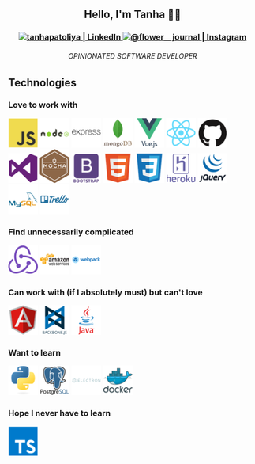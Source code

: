 <h2 align="center">Hello, I'm Tanha 👋🏽 </h2>
<h3 align="center">
  <a href="https://www.linkedin.com/in/tanhapatoliya/" >
    <img  alt="tanhapatoliya | LinkedIn" width="22px" src="https://cdn.jsdelivr.net/npm/simple-icons@v3/icons/linkedin.svg" />
  </a>
  <a href="https://www.instagram.com/flower__journal/" >
    <img  alt="@flower__journal | Instagram" width="22px" src="https://cdn.jsdelivr.net/npm/simple-icons@v3/icons/instagram.svg" />
  </a>
</h3>

<h6 align="center">OPINIONATED SOFTWARE DEVELOPER</h6>
<h2>Technologies</h2>
<h3>Love to work with</h3>
<p>
  <img width="60px" src="https://github.com/tanha-p/tanha-p/blob/main/img/icons/javascript-original.svg"   />
  <img width="60px" src="https://github.com/tanha-p/tanha-p/blob/main/img/icons/nodejs-original-wordmark.svg"  />
  <img width="60px" src="https://github.com/tanha-p/tanha-p/blob/main/img/icons/express-original-wordmark.svg" />
  <img width="60px" src="https://github.com/tanha-p/tanha-p/blob/main/img/icons/mongodb-original-wordmark.svg" />
  <img width="60px" src="https://github.com/tanha-p/tanha-p/blob/main/img/icons/vuejs-original-wordmark.svg" />
  <img width="60px" src="https://github.com/tanha-p/tanha-p/blob/main/img/icons/react-original.svg" />
  <img width="60px" src="https://github.com/tanha-p/tanha-p/blob/main/img/icons/github-original.svg" />
  <img width="60px" src="https://github.com/tanha-p/tanha-p/blob/main/img/icons/visualstudio-plain.svg" />
  <img width="60px" src="https://github.com/tanha-p/tanha-p/blob/main/img/icons/mocha-plain.svg" />
  <img width="60px" src="https://github.com/tanha-p/tanha-p/blob/main/img/icons/bootstrap-plain-wordmark.svg" />
  <img width="60px" src="https://github.com/tanha-p/tanha-p/blob/main/img/icons/html5-original.svg" />
  <img width="60px" src="https://github.com/tanha-p/tanha-p/blob/main/img/icons/css3-original.svg" />
  <img width="60px" src="https://github.com/tanha-p/tanha-p/blob/main/img/icons/heroku-original-wordmark.svg" />
  <img width="60px" src="https://github.com/tanha-p/tanha-p/blob/main/img/icons/jquery-original-wordmark.svg" />
  <img width="60px" src="https://github.com/tanha-p/tanha-p/blob/main/img/icons/mysql-original-wordmark.svg" />
  <img width="60px" src="https://github.com/tanha-p/tanha-p/blob/main/img/icons/trello-plain-wordmark.svg" />
</p>

<h3>Find unnecessarily complicated</h3>
<p>
  <img width="60px" src="https://github.com/tanha-p/tanha-p/blob/main/img/icons/redux-original.svg" />
  <img width="60px" src="https://github.com/tanha-p/tanha-p/blob/main/img/icons/amazonwebservices-original-wordmark.svg" />
  <img width="60px" src="https://github.com/tanha-p/tanha-p/blob/main/img/icons/webpack-original-wordmark.svg" />
</p>

<h3>Can work with (if I absolutely must) but can't love</h3>
<p>
  <img width="60px" src="https://github.com/tanha-p/tanha-p/blob/main/img/icons/angularjs-original.svg" />
  <img width="60px" src="https://github.com/tanha-p/tanha-p/blob/main/img/icons/backbonejs-original-wordmark.svg" />
  <img width="60px" src="https://github.com/tanha-p/tanha-p/blob/main/img/icons/java-original-wordmark.svg" />
</p>

<h3>Want to learn</h3>
<p>
  <img width="60px" src="https://github.com/tanha-p/tanha-p/blob/main/img/icons/python-original.svg" />
  <img width="60px" src="https://github.com/tanha-p/tanha-p/blob/main/img/icons/postgresql-original-wordmark.svg" />
  <img width="60px" src="https://github.com/tanha-p/tanha-p/blob/main/img/icons/electron-original-wordmark.svg" />
  <img width="60px" src="https://github.com/tanha-p/tanha-p/blob/main/img/icons/docker-original-wordmark.svg" />
</p>

<h3>Hope I never have to learn</h3>
<p>
  <img width="60px" src="https://github.com/tanha-p/tanha-p/blob/main/img/icons/typescript-original.svg" />
</p>

<!--
**tanha-p/tanha-p** is a ✨ _special_ ✨ repository because its `README.md` (this file) appears on your GitHub profile.

Here are some ideas to get you started:

- 🔭 I’m currently working on ...
- 🌱 I’m currently learning ...
- 👯 I’m looking to collaborate on ...
- 🤔 I’m looking for help with ...
- 💬 Ask me about ...
- 📫 How to reach me: ...
- 😄 Pronouns: ...
- ⚡ Fun fact: ...



Started coding at age ... 11
First program written ... Move a turtle(pointer) 40 steps -> Turn Right 90 deg -> Move 40 steps
First programming language ... LOGO
Programming Evolution ... LOGO -> Wordstar -> Assembly -> C -> Java -> Javascript -> Rest of the bunch
One trait every developer should have ... Sense of Humor
If I wasn't a developer ... I'd be a farmer
Tabs or spaces ... Tabs


-->
